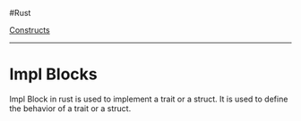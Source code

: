 
#Rust 

[Constructs](Rust.md#Constructs)

---
# Impl Blocks

Impl Block in rust is used to implement a trait or a struct. It is used to define the behavior of a trait or a struct.